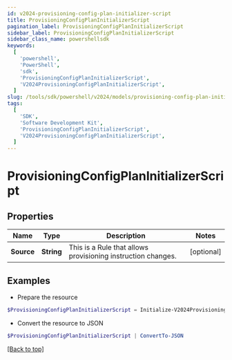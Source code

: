 ```yaml
---
id: v2024-provisioning-config-plan-initializer-script
title: ProvisioningConfigPlanInitializerScript
pagination_label: ProvisioningConfigPlanInitializerScript
sidebar_label: ProvisioningConfigPlanInitializerScript
sidebar_class_name: powershellsdk
keywords:
  [
    'powershell',
    'PowerShell',
    'sdk',
    'ProvisioningConfigPlanInitializerScript',
    'V2024ProvisioningConfigPlanInitializerScript',
  ]
slug: /tools/sdk/powershell/v2024/models/provisioning-config-plan-initializer-script
tags:
  [
    'SDK',
    'Software Development Kit',
    'ProvisioningConfigPlanInitializerScript',
    'V2024ProvisioningConfigPlanInitializerScript',
  ]
---
```


# ProvisioningConfigPlanInitializerScript

## Properties

| Name | Type | Description | Notes |
| --- | --- | --- | --- |
| **Source** | **String** | This is a Rule that allows provisioning instruction changes. | [optional] |

## Examples

- Prepare the resource

```powershell
$ProvisioningConfigPlanInitializerScript = Initialize-V2024ProvisioningConfigPlanInitializerScript  -Source <?xml version='1.0' encoding='UTF-8'?>\r\n<!DOCTYPE Rule PUBLIC \"sailpoint.dtd\" \"sailpoint.dtd\">\r\n<Rule name=\"Example Rule\" type=\"BeforeProvisioning\">\r\n  <Description>Before Provisioning Rule which changes disables and enables to a modify.</Description>\r\n  <Source><![CDATA[\r\nimport sailpoint.object.*;\r\nimport sailpoint.object.ProvisioningPlan.AccountRequest;\r\nimport sailpoint.object.ProvisioningPlan.AccountRequest.Operation;\r\nimport sailpoint.object.ProvisioningPlan.AttributeRequest;\r\nimport sailpoint.object.ProvisioningPlan;\r\nimport sailpoint.object.ProvisioningPlan.Operation;\r\n\r\nfor ( AccountRequest accountRequest : plan.getAccountRequests() ) {\r\n  if ( accountRequest.getOp().equals( ProvisioningPlan.ObjectOperation.Disable ) ) {\r\n    accountRequest.setOp( ProvisioningPlan.ObjectOperation.Modify );\r\n  }\r\n  if ( accountRequest.getOp().equals( ProvisioningPlan.ObjectOperation.Enable ) ) {\r\n    accountRequest.setOp( ProvisioningPlan.ObjectOperation.Modify );\r\n  }\r\n}\r\n\r\n  ]]></Source>

```

- Convert the resource to JSON

```powershell
$ProvisioningConfigPlanInitializerScript | ConvertTo-JSON
```

[[Back to top]](#)

